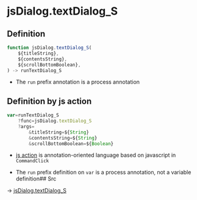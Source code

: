 # jsDialog.textDialog_S

## Definition

```js.js
function jsDialog.textDialog_S(
	${titleString},
	${contentsString},
	${scrollBottomBoolean},
) -> runTextDialog_S
```

- The `run` prefix annotation is a process annotation
## Definition by js action

```js.js
var=runTextDialog_S
	?func=jsDialog.textDialog_S
	?args=
		&titleString=${String}
		&contentsString=${String}
		&scrollBottomBoolean=${Boolean}
```

- [js action](#) is annotation-oriented language based on javascript in `CommandClick`

- The `run` prefix definition on `var` is a process annotation, not a variable definition## Src

-> [jsDialog.textDialog_S](https://github.com/puutaro/CommandClick/blob/master/app/src/main/java/com/puutaro/commandclick/fragment_lib/terminal_fragment/js_interface/dialog/JsDialog.kt#L124)



